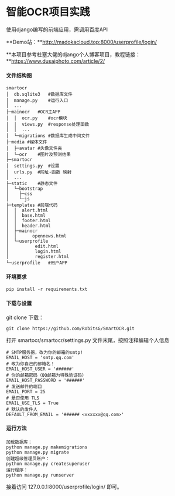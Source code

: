 # 智能OCR项目实践

使用django编写的前端应用，需调用百度API

**Demo站：**http://madokacloud.top:8000/userprofile/login/

**本项目参考杜塞大佬的django个人博客项目，教程链接：**https://www.dusaiphoto.com/article/2/

#### 文件结构图

```
smartocr
│  db.sqlite3	#数据库文件
│  manage.py	#运行入口
│  ...
├─mainocr	#OCR主APP
│  │  ocr.py	#ocr模块
│  │  views.py	#response处理函数
│  │  ...  
│  └─migrations	#数据库生成中间文件             
├─media	#媒体文件
│  ├─avatar	#头像文件夹          
│  └─ocr	#图片及预测结果           
├─smartocr
│  settings.py	#设置
│  urls.py	#网址-函数 映射
│  ...          
├─static	#静态文件
│  └─bootstrap
│    ├─css 
│    └─js          
├─templates	#前端代码
│  │  alert.html
│  │  base.html
│  │  footer.html
│  │  header.html
│  ├─mainocr
│  │      opennews.html    
│  └─userprofile
│          edit.html
│          login.html
│          register.html         
└─userprofile	#用户APP
```

#### 环境要求

```
pip install -r requirements.txt
```

#### 下载与设置

git clone 下载：

```
git clone https://github.com/RobitsG/SmartOCR.git
```

打开 smartocr/smartocr/settings.py 文件末尾，按照注释编辑个人信息

```
# SMTP服务器，改为你的邮箱的smtp!
EMAIL_HOST = 'smtp.qq.com'
# 改为你自己的邮箱名！
EMAIL_HOST_USER = '######'
# 你的邮箱密码（QQ邮箱为特殊验证码）
EMAIL_HOST_PASSWORD = '######'
# 发送邮件的端口
EMAIL_PORT = 25
# 是否使用 TLS
EMAIL_USE_TLS = True
# 默认的发件人
DEFAULT_FROM_EMAIL = '###### <xxxxxx@qq.com>'
```

#### 运行方法

```
加载数据库：
python manage.py makemigrations
python manage.py migrate
创建超级管理员账户：
python manage.py createsuperuser
运行程序：
python manage.py runserver
```

接着访问 127.0.0.1:8000/userprofile/login/ 即可。